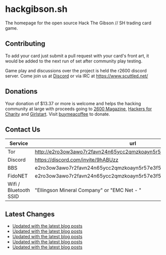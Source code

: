 # hackgibson.sh
The homepage for the open source Hack The Gibson // SH trading card game.


## Contributing

To add your card just submit a pull request with your card's front art, it would be added to the next run of set after community play testing.

Game play and discussions over the project is held the r2600 discord server. Come join us at [Discord](https://discord.com/invite/9hABUzz) or via IRC at https://www.scuttled.net/


## Donations

Your donation of $13.37 or more is welcome and helps the hacking community at large with proceeds going to [2600 Magazine](https://2600.com/), [Hackers for Charity](https://hackersforcharity.org) and [Girlstart](https://girlstart.org).  Visit [buymeacoffee](https://www.buymeacoffee.com/hackgibson.sh) to donate.


## Contact Us

Service | url
-|-
Tor | http://e2ro3ow3awo7r2favn24n65ycc2qmzkoayn5r57e3f56nvjwdcgg32ad.onion
Discord | https://discord.com/invite/9hABUzz
BBS | e2ro3ow3awo7r2favn24n65ycc2qmzkoayn5r57e3f56nvjwdcgg32ad.onion:23
FidoNET | e2ro3ow3awo7r2favn24n65ycc2qmzkoayn5r57e3f56nvjwdcgg32ad.onion:24554
Wifi / Bluetooth SSID | "Ellingson Mineral Company" or "EMC Net - <fidonet address>"

## Latest Changes
<!-- BLOG-POST-LIST:START -->
- [Updated with the latest blog posts](https://github.com/DFW2600/hackgibson.sh/commit/289edd1134093fbef9fa9172a1c146a4f07eef36)
- [Updated with the latest blog posts](https://github.com/DFW2600/hackgibson.sh/commit/ff7c34d9371f34d1cc237fd05af37cf2e301af85)
- [Updated with the latest blog posts](https://github.com/DFW2600/hackgibson.sh/commit/02ea68dd77f119f43bd5e9010f5faaa2bef7757a)
- [Updated with the latest blog posts](https://github.com/DFW2600/hackgibson.sh/commit/2946c6ba40f3d5a39ff523ec428aee88cd36f6b2)
- [Updated with the latest blog posts](https://github.com/DFW2600/hackgibson.sh/commit/48d857d1bcc44a6456f0e268b69edb07c3bf9870)
<!-- BLOG-POST-LIST:END -->
